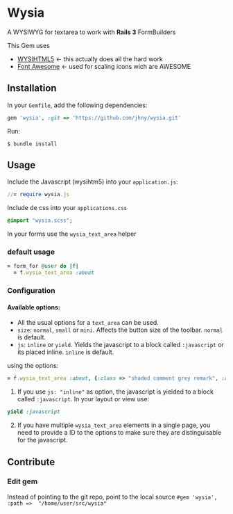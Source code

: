 # Wysia

A WYSIWYG for textarea to work with **Rails 3** FormBuilders

This Gem uses
- [WYSIHTML5][1] <- this actually does all the hard work
- [Font Awesome][2] <- used for scaling icons wich are AWESOME
                                                            
[1]:http://xing.github.com/wysihtml5/
[2]:http://fortawesome.github.com/Font-Awesome/

## Installation

In your `Gemfile`, add the following dependencies:
```ruby
gem 'wysia', :git => 'https://github.com/jhny/wysia.git'
```
Run:
```unix
$ bundle install
```
## Usage
Include the Javascript (wysihtm5) into your `application.js`:
```ruby
//= require wysia.js
```
Include de css into your `applications.css`
```sass
@import "wysia.scss";
```
In your forms use the `wysia_text_area` helper

### default usage
```ruby
= form_for @user do |f|
  = f.wysia_text_area :about
```
### Configuration
#### Available options: 
- All the usual options for a `text_area` can be used.
- `size`: `normal`, `small` or `mini`. Affects the button size of the toolbar. `normal` is default.
- `js`: `inline` or `yield`. Yields the javascript to a block called `:javascript` or its placed inline. `inline` is default.

using the options:
```ruby
= f.wysia_text_area :about, {:class => "shaded comment grey remark", :rows => 3, :id => "about_#{@user.id}_remark", :size => "small"}
```

1. If you use `js: "inline"` as option, the javascript is yielded to a block called `:javascript`. In your layout or view use:
```ruby
yield :javascript
```

2. If you have multiple `wysia_text_area` elements in a single page, you need to provide a ID to the options to make sure they are distinguisable for the javascript.

## Contribute
### Edit gem
Instead of pointing to the git repo, point to the local source `#gem 'wysia', :path =>  "/home/user/src/wysia"`
